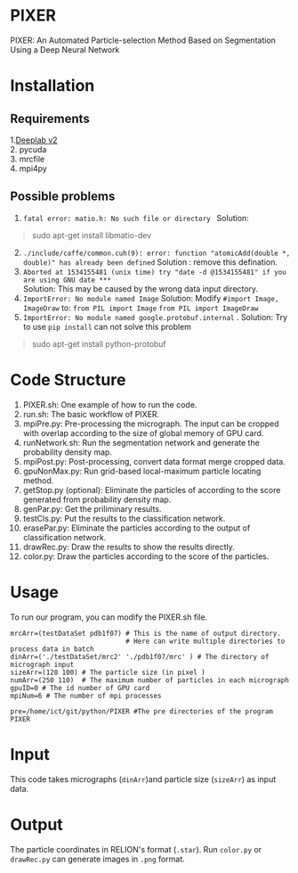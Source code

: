 # PIXER
PIXER: An Automated Particle-selection Method Based on Segmentation Using a Deep Neural Network
# Installation 
## Requirements
1.[Deeplab v2](https://bitbucket.org/aquariusjay/deeplab-public-ver2)  
2. pycuda  
3. mrcfile  
4. mpi4py    
## Possible problems
1. `fatal error: matio.h: No such file or directory `
Solution: 
> sudo apt-get install libmatio-dev 
2.  `./include/caffe/common.cuh(9): error: function "atomicAdd(double *, double)" has already been defined`
Solution : remove this defination.
3. `Aborted at 1534155481 (unix time) try "date -d @1534155481" if you are using GNU date ***`  
Solution:
This may be caused by the wrong data input directory.
4. `ImportError: No module named Image`
Solution:
Modify `#import Image, ImageDraw` to: `from PIL import Image` `from PIL import ImageDraw `   
5. `ImportError: No module named google.protobuf.internal` . 
Solution:
Try to use `pip install` can not solve this problem
> sudo apt-get install python-protobuf

# Code Structure  
1. PIXER.sh: One example of how to run the code.    
2. run.sh: The basic workflow of PIXER.     
3. mpiPre.py: Pre-processing the micrograph. The input can be cropped with overlap according to the size of global memory of GPU card.    
4. runNetwork.sh: Run the segmentation network and generate the probability density map.    
5. mpiPost.py: Post-processing, convert data format merge cropped data.    
6. gpuNonMax.py: Run grid-based local-maximum particle locating method.    
7. getStop.py (optional): Eliminate the particles of according to the score generated from probability density map.     
8. genPar.py: Get the priliminary results.    
9. testCls.py: Put the results to the classification network.    
10. erasePar.py: Eliminate the particles according to the output of classification network.    
11. drawRec.py: Draw the results to show the results directly.    
12. color.py: Draw the particles according to the score of the particles.   

# Usage 
To run our program, you can modify the PIXER.sh file.
```
mrcArr=(testDataSet pdb1f07) # This is the name of output directory. 
                             # Here can write multiple directories to process data in batch
dinArr=('./testDataSet/mrc2' './pdb1f07/mrc' ) # The directory of micrograph input 
sizeArr=(128 100) # The particle size (in pixel )
numArr=(250 110)  # The maximum number of particles in each micrograph
gpuID=0 # The id number of GPU card
mpiNum=6 # The number of mpi processes

pre=/home/ict/git/python/PIXER #The pre directories of the program PIXER
```

# Input
This code takes micrographs (`dinArr`)and particle size (`sizeArr`) as input data.

# Output
The particle coordinates in RELION's format (`.star`).
Run `color.py` or `drawRec.py` can generate images in `.png` format. 


